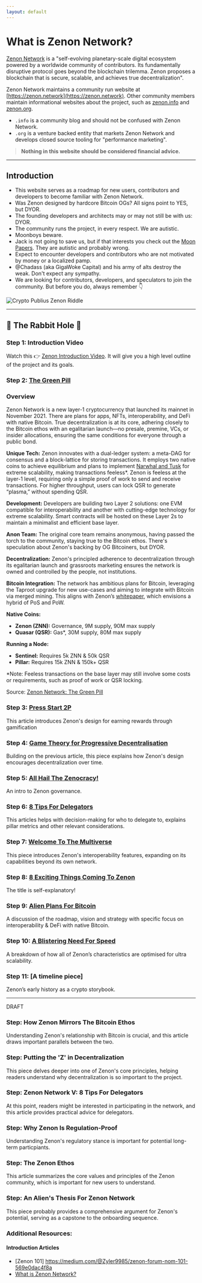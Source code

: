 ```yaml
---
layout: default
---
```


# What is Zenon Network?
[Zenon Network](https://zenon.network) is a "self-evolving planetary-scale digital ecosystem powered by a worldwide community of contributors. Its fundamentally disruptive protocol goes beyond the blockchain trilemma. Zenon proposes a blockchain that is secure, scalable, and achieves true decentralization".

Zenon Network maintains a community run website at [https://zenon.network](https://zenon.network).  Other community members maintain informational websites about the project, such as [zenon.info](https://zenon.info) and [zenon.org](https://www.youtube.com/watch?v=m4eF2YE3SJM).  
- `.info` is a community blog and should not be confused with Zenon Network.  
- `.org` is a venture backed entity that markets Zenon Network and develops closed source tooling for "performance marketing".  

> **Nothing in this website should be considered financial advice.**

---

## Introduction
* This website serves as a roadmap for new users, contributors and developers to become familiar with Zenon Network. 
* Was Zenon designed by hardcore Bitcoin OGs? All signs point to YES, but DYOR.
* The founding developers and architects may or may not still be with us: DYOR.
* The community runs the project, in every respect.  We are autistic.  
* Moonboys beware.
* Jack is not going to save us, but if that interests you check out the [Moon Papers](https://znn.link/moonpapers).  They are autistic and probably wrong.    
* Expect to encounter developers and contributors who are not motivated by money or a localized pamp.  
* @Chadass (aka GigaWoke Capital) and his army of alts destroy the weak. Don't expect any sympathy.
* We are looking for contributors, developers, and speculators to join the community.  But before you do, always remember 👇

![Crypto Publius Zenon Riddle](assets/images/green-pill-crypto-publius-riddle.jpg)

---

## 🐇 The Rabbit Hole 🐇

### Step 1: Introduction Video 
Watch this 👉 [Zenon Introduction Video](https://www.youtube.com/watch?v=UqAequz4mgk).  It will give you a high level outline of the project and its goals.  

### Step 2: [The Green Pill](https://medium.com/@Zyler9985/zenon-network-i-the-green-pill-883e608727a)

### Overview
Zenon Network is a new layer-1 cryptocurrency that launched its mainnet in November 2021. There are plans for apps, NFTs, interoperability, and DeFi with native Bitcoin. True decentralization is at its core, adhering closely to the Bitcoin ethos with an egalitarian launch—no presale, premine, VCs, or insider allocations, ensuring the same conditions for everyone through a public bond.

**Unique Tech:** Zenon innovates with a dual-ledger system: a meta-DAG for consensus and a block-lattice for storing transactions. It employs two native coins to achieve equilibrium and plans to implement [Narwhal and Tusk](https://arxiv.org/pdf/2105.11827.pdf) for extreme scalability, making transactions feeless*. Zenon is feeless at the layer-1 level, requiring only a simple proof of work to send and receive transactions. For higher throughput, users can lock QSR to generate “plasma,” without spending QSR.

**Development:** Developers are building two Layer 2 solutions: one EVM compatible for interoperability and another with cutting-edge technology for extreme scalability. Smart contracts will be hosted on these Layer 2s to maintain a minimalist and efficient base layer.

**Anon Team:** The original core team remains anonymous, having passed the torch to the community, staying true to the Bitcoin ethos. There's speculation about Zenon's backing by OG Bitcoiners, but DYOR.

**Decentralization:** Zenon's principled adherence to decentralization through its egalitarian launch and grassroots marketing ensures the network is owned and controlled by the people, not institutions.

**Bitcoin Integration:** The network has ambitious plans for Bitcoin, leveraging the Taproot upgrade for new use-cases and aiming to integrate with Bitcoin via merged mining. This aligns with Zenon’s [whitepaper](https://znn.link/whitepaper), which envisions a hybrid of PoS and PoW.

**Native Coins:**
- **Zenon (ZNN):** Governance, 9M supply, 90M max supply
- **Quasar (QSR):** Gas*, 30M supply, 80M max supply

**Running a Node:**
- **Sentinel:** Requires 5k ZNN & 50k QSR
- **Pillar:** Requires 15k ZNN & 150k+ QSR

*Note: Feeless transactions on the base layer may still involve some costs or requirements, such as proof of work or QSR locking.

Source: [Zenon Network: The Green Pill](https://medium.com/@Zyler9985/zenon-network-i-the-green-pill-883e608727a)

### Step 3: [Press Start 2P](https://medium.com/@Zyler9985/zenon-network-ii-press-start-2p-47847aa68645)
This article introduces Zenon's design for earning rewards through gamification

### Step 4: [Game Theory for Progressive Decentralisation](https://medium.com/@Zyler9985/zenon-network-iii-game-theory-for-progressive-decentralisation-38f94457b03e)
Building on the previous article, this piece explains how Zenon's design encourages decentralization over time.

### Step 5: [All Hail The Zenocracy!](https://medium.com/@Zyler9985/zenon-network-iv-all-hail-the-zenocracy-f785203d102b)
An intro to Zenon governance.

### Step 6: [8 Tips For Delegators](https://medium.com/@Zyler9985/zenon-network-v-8-tips-for-delegators-e0fb031d3f4b)
This articles helps with decision-making for who to delegate to, explains pillar metrics and other relevant considerations.

### Step 7: [Welcome To The Multiverse](https://medium.com/@Zyler9985/zenon-network-vi-welcome-to-the-multiverse-a7c1cbedc94c)
This piece introduces Zenon's interoperability features, expanding on its capabilities beyond its own network.

### Step 8: [8 Exciting Things Coming To Zenon](https://medium.com/@Zyler9985/zenon-network-vii-8-exciting-things-coming-to-zenon-ab09b59ac48d)
The title is self-explanatory!

### Step 9: [Alien Plans For Bitcoin](https://medium.com/@Zyler9985/zenon-network-viii-alien-plans-for-bitcoin-804e1ba60a3c)
A discussion of the roadmap, vision and strategy with specific focus on interoperability & DeFi with native Bitcoin.

### Step 10: [A Blistering Need For Speed](https://medium.com/@Zyler9985/zenon-network-a-blistering-need-for-speed-ce34246c2f01)
A breakdown of how all of Zenon’s characteristics are optimised for ultra scalability.

### Step 11: [A timeline piece]
Zenon’s early history as a crypto storybook.

---

DRAFT

### Step: How Zenon Mirrors The Bitcoin Ethos
Understanding Zenon's relationship with Bitcoin is crucial, and this article draws important parallels between the two.

### Step: Putting the 'Z' in Decentralization
This piece  delves deeper into one of Zenon's core principles, helping readers understand why decentralization is so important to the project.

### Step: Zenon Network V: 8 Tips For Delegators
At this point, readers might be interested in participating in the network, and this article provides practical advice for delegators.

### Step: Why Zenon Is Regulation-Proof
Understanding Zenon's regulatory stance is important for potential long-term particpiants.

### Step: The Zenon Ethos
This article  summarizes the core values and principles of the Zenon community, which is important for new users to understand.

### Step: An Alien's Thesis For Zenon Network
This piece probably provides a comprehensive argument for Zenon's potential, serving as a capstone to the onboarding sequence.

### Additional Resources: 

#### Introduction Articles
- [Zenon 101] https://medium.com/@Zyler9985/zenon-forum-nom-101-569e0dac4f8a
- [What is Zenon Network?](https://blog.zenon.info/what-is-zenon-network/)

